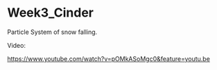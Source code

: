 # Week3_Cinder

Particle System of snow falling.

Video:

https://www.youtube.com/watch?v=pOMkASoMgc0&feature=youtu.be
